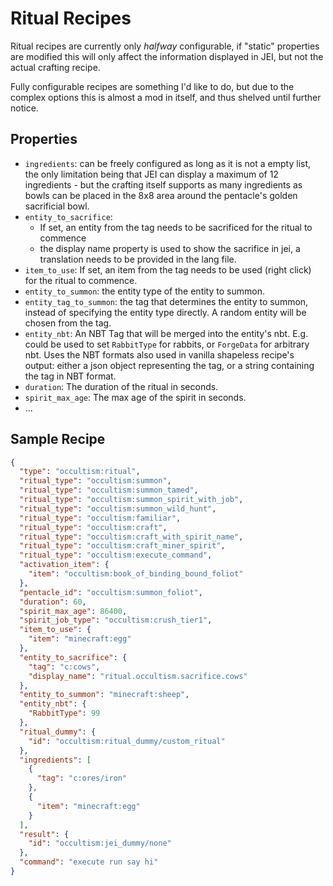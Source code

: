 # Ritual Recipes

Ritual recipes are currently only *halfway* configurable, if "static" properties are modified this will only affect the
information displayed in JEI, but not the actual crafting recipe.

Fully configurable recipes are something I'd like to do, but due to the complex options this is almost a mod in itself,
and thus shelved until further notice.

## Properties

- `ingredients`: can be freely configured as long as it is not a empty list, the only limitation being that JEI can display a maximum of 12 ingredients -
  but the crafting itself supports as many ingredients as bowls can be placed in the 8x8 area around the pentacle's
  golden sacrificial bowl.
- `entity_to_sacrifice`:
    - If set, an entity from the tag needs to be sacrificed for the ritual to commence
    - the display name property is used to show the sacrifice in jei, a translation needs to be provided in the lang
      file.
- `item_to_use`: If set, an item from the tag needs to be used (right click) for the ritual to commence.
- `entity_to_summon`: the entity type of the entity to summon.
- `entity_tag_to_summon`: the tag that determines the entity to summon, instead of specifying the entity type directly. A random entity will be chosen from the tag.
- `entity_nbt`: An NBT Tag that will be merged into the entity's nbt. E.g. could be used to set `RabbitType` for rabbits, or `ForgeData` for arbitrary nbt. Uses the NBT formats also used in vanilla shapeless recipe's output: either a json object representing the tag, or a string containing the tag in NBT format.
- `duration`: The duration of the ritual in seconds.
- `spirit_max_age`: The max age of the spirit in seconds.
- ...

## Sample Recipe

```json
{
  "type": "occultism:ritual",
  "ritual_type": "occultism:summon",
  "ritual_type": "occultism:summon_tamed",
  "ritual_type": "occultism:summon_spirit_with_job",
  "ritual_type": "occultism:summon_wild_hunt",
  "ritual_type": "occultism:familiar",
  "ritual_type": "occultism:craft",
  "ritual_type": "occultism:craft_with_spirit_name",
  "ritual_type": "occultism:craft_miner_spirit",
  "ritual_type": "occultism:execute_command",
  "activation_item": {
    "item": "occultism:book_of_binding_bound_foliot"
  },
  "pentacle_id": "occultism:summon_foliot",
  "duration": 60,
  "spirit_max_age": 86400,
  "spirit_job_type": "occultism:crush_tier1",
  "item_to_use": {
    "item": "minecraft:egg"
  },
  "entity_to_sacrifice": {
    "tag": "c:cows",
    "display_name": "ritual.occultism.sacrifice.cows"
  },
  "entity_to_summon": "minecraft:sheep",
  "entity_nbt": {
    "RabbitType": 99
  },
  "ritual_dummy": {
    "id": "occultism:ritual_dummy/custom_ritual"
  },
  "ingredients": [
    {
      "tag": "c:ores/iron"
    },
    {
      "item": "minecraft:egg"
    }
  ],
  "result": {
    "id": "occultism:jei_dummy/none"
  },
  "command": "execute run say hi"
}
```
